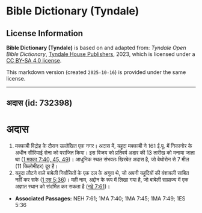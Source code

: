 # Bible Dictionary (Tyndale)

## License Information

**Bible Dictionary (Tyndale)** is based on and adapted from: _Tyndale Open Bible Dictionary_, [Tyndale House Publishers](https://tyndaleopenresources.com/), 2023, which is licensed under a [CC BY-SA 4.0 license](https://creativecommons.org/licenses/by-sa/4.0/legalcode.en).

This markdown version (created `2025-10-16`) is provided under the same license.



--------------------------------

## अदास (id: 732398)

अदास
====

1. मक्काबी विद्रोह के दौरान उल्लेखित एक नगर। अदास में, यहूदा मक्काबी ने 161 ई.पू. में निकानोर के अधीन सीरियाई सेना को पराजित किया। इस विजय को प्रतिवर्ष अदार की 13 तारीख को मनाया जाता था ([1 मक्का 7:40, 45, 49](https://ref.ly/1Macc7:40,1Macc7:45,1Macc7:49))। आधुनिक स्थल संभवतः खिरबेत अदास है, जो बेथोरोन से 7 मील (11 किलोमीटर) दूर है।
2. यहूदा लौटने वाले बाबेली निर्वासितों के एक दल के अगुवा थे, जो अपनी यहूदियों की वंशावली साबित नहीं कर सके ([1 एस 5:36](https://ref.ly/1Esd5:36))। यही नाम, अद्दोन के रूप में लिखा गया है, जो बाबेली साम्राज्य में एक अज्ञात स्थान को संदर्भित कर सकता है ([नहे 7:61](https://ref.ly/Neh7:61))।

* **Associated Passages:** NEH 7:61; 1MA 7:40; 1MA 7:45; 1MA 7:49; 1ES 5:36


